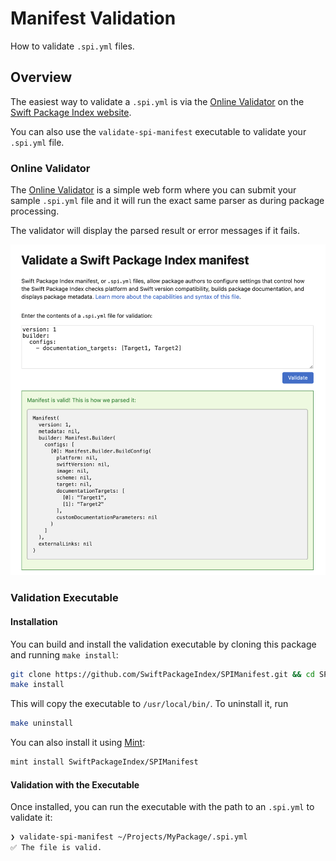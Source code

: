 # Manifest Validation

How to validate `.spi.yml` files.

## Overview

The easiest way to validate a `.spi.yml` is via the [Online Validator](https://swiftpackageindex.com/validate-spi-manifest) on the [Swift Package Index website](https://swiftpackageindex.com).

You can also use the `validate-spi-manifest` executable to validate your `.spi.yml` file.

### Online Validator

The [Online Validator](https://swiftpackageindex.com/validate-spi-manifest) is a simple web form where you can submit your sample `.spi.yml` file and it will run the exact same parser as during package processing.

The validator will display the parsed result or error messages if it fails.

![](online-validator.png)

### Validation Executable

#### Installation

You can build and install the validation executable by cloning this package and running `make install`:

```sh
git clone https://github.com/SwiftPackageIndex/SPIManifest.git && cd SPIManifest
make install
```

This will copy the executable to `/usr/local/bin/`. To uninstall it, run

```sh
make uninstall
```

You can also install it using [Mint](https://swiftpackageindex.com/yonaskolb/Mint):

```sh
mint install SwiftPackageIndex/SPIManifest
```

#### Validation with the Executable

Once installed, you can run the executable with the path to an `.spi.yml` to validate it:

```sh
❯ validate-spi-manifest ~/Projects/MyPackage/.spi.yml 
✅ The file is valid.
```
